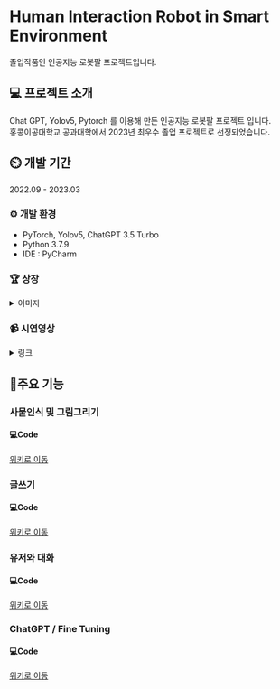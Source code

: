 # Human Interaction Robot in Smart Environment
졸업작품인 인공지능 로봇팔 프로젝트입니다.

## 💻 프로젝트 소개
Chat GPT, Yolov5, Pytorch 를 이용해 만든 인공지능 로봇팔 프로젝트 입니다. <br>
홍콩이공대학교 공과대학에서 2023년 최우수 졸업 프로젝트로 선정되었습니다.

## ⏲️ 개발 기간
2022.09 - 2023.03

### ⚙️ 개발 환경
<ul>
  <li>PyTorch, Yolov5, ChatGPT 3.5 Turbo </li>
  <li>Python 3.7.9</li>
  <li>IDE : PyCharm</li>
</ul>

### 🏆 상장

<details>
<summary>이미지</summary>

![박민준_교내대회상장](https://github.com/MinjoonHK/AlgoLog_Reboot/assets/108560916/6114fe72-988f-4069-9616-0033c341bf25)
</details>

### 📹 시연영상

<details>
<summary>링크</summary>

<a href="https://drive.google.com/file/d/1DnBJjYnD865rR_pSP4vK570wJWQ3_PCM/view?usp=sharing">구글드라이브 링크</a>
</details>

## 📌주요 기능
### 사물인식 및 그림그리기
#### 💻Code
<a href="https://github.com/MinjoonHK/Final_Year_Project/wiki/%EC%A1%B8%EC%97%85%ED%94%84%EB%A1%9C%EC%A0%9D%ED%8A%B8-%EC%A3%BC%EC%9A%94%EA%B8%B0%EB%8A%A5-%E2%80%90-%EC%82%AC%EB%AC%BC%EC%9D%B8%EC%8B%9D-%EB%B0%8F-%EA%B7%B8%EB%A6%BC%EA%B7%B8%EB%A6%AC%EA%B8%B0">위키로 이동</a>

### 글쓰기
#### 💻Code
<a href="https://github.com/MinjoonHK/Final_Year_Project/wiki/%EC%A1%B8%EC%97%85%ED%94%84%EB%A1%9C%EC%A0%9D%ED%8A%B8-%EC%A3%BC%EC%9A%94%EA%B8%B0%EB%8A%A5-%E2%80%90-%EA%B8%80%EC%93%B0%EA%B8%B0">위키로 이동</a>

### 유저와 대화
#### 💻Code
<a href="https://github.com/MinjoonHK/Final_Year_Project/wiki/%EC%A1%B8%EC%97%85%ED%94%84%EB%A1%9C%EC%A0%9D%ED%8A%B8-%EC%A3%BC%EC%9A%94%EA%B8%B0%EB%8A%A5-%E2%80%90-%EC%9C%A0%EC%A0%80%EC%99%80-%EB%8C%80%ED%99%94">위키로 이동</a>

### ChatGPT / Fine Tuning
#### 💻Code
<a href="https://github.com/MinjoonHK/Final_Year_Project/wiki/%EC%A1%B8%EC%97%85%ED%94%84%EB%A1%9C%EC%A0%9D%ED%8A%B8-%EC%A3%BC%EC%9A%94%EA%B8%B0%EB%8A%A5-%E2%80%90-ChatGPT---Fine-Tuning">위키로 이동</a>






